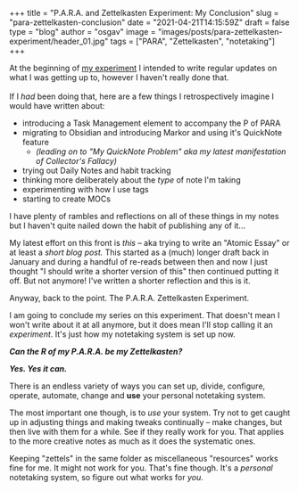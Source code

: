 
+++
title = "P.A.R.A. and Zettelkasten Experiment: My Conclusion"
slug = "para-zettelkasten-conclusion"
date = "2021-04-21T14:15:59Z"
draft = false
type = "blog"
author = "osgav"
image = "images/posts/para-zettelkasten-experiment/header_01.jpg"
tags = ["PARA", "Zettelkasten", "notetaking"]
+++

At the beginning of [my experiment](/blog/para-zettelkasten-experiment.html) I intended to write regular updates on what I was getting up to, however I haven't really done that.
<br><br>
If I *had* been doing that, here are a few things I retrospectively imagine I would have written about:
<br>

- introducing a Task Management element to accompany the P of PARA
- migrating to Obsidian and introducing Markor and using it's QuickNote feature
  - *(leading on to "My QuickNote Problem" aka my latest manifestation of Collector's Fallacy)*
- trying out Daily Notes and habit tracking
- thinking more deliberately about the *type* of note I'm taking
- experimenting with how I use tags
- starting to create MOCs

I have plenty of rambles and reflections on all of these things in my notes but I haven't quite nailed down the habit of publishing any of it...

<!--more-->

My latest effort on this front is *this* – aka trying to write an "Atomic Essay" or at least a *short blog post.* This started as a (much) longer draft back in January and during a handful of re-reads between then and now I just thought "I should write a shorter version of this" then continued putting it off. But not anymore! I've written a shorter reflection and this is it.

Anyway, back to the point. The P.A.R.A. Zettelkasten Experiment.

I am going to conclude my series on this experiment. That doesn't mean I won't write about it at all anymore, but it does mean I'll stop calling it an *experiment*. It's just how my notetaking system is set up now.

***Can the R of my P.A.R.A. be my Zettelkasten?***

***Yes. Yes it can.***

There is an endless variety of ways you can set up, divide, configure, operate, automate, change and **use** your personal notetaking system.

The most important one though, is to *use* your system. Try not to get caught up in adjusting things and making tweaks continually – make changes, but then live with them for a while. See if they really work for you. That applies to the more creative notes as much as it does the systematic ones.

Keeping "zettels" in the same folder as miscellaneous "resources" works fine for me. It might not work for you. That's fine though. It's a *personal* notetaking system, so figure out what works for *you.*


